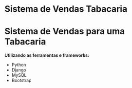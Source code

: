 # Sistema de Vendas Tabacaria
<h1>Sistema de Vendas para uma Tabacaria</h1>
<p>  <strong>Utilizando as ferramentas e frameworks: </strong>
  <ul>
    <li>Python</li>
    <li>Django</li>
    <li>MySQL</li>
    <li>Bootstrap</li>
  </ul>
</p>

